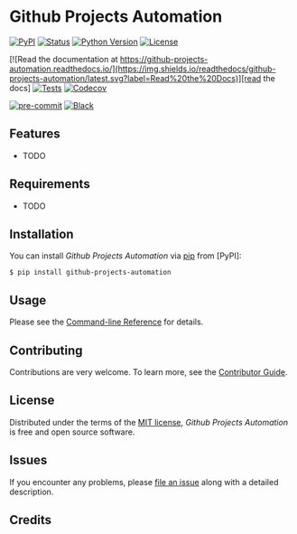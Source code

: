 # Github Projects Automation

[![PyPI](https://img.shields.io/pypi/v/github-projects-automation.svg)][pypi_]
[![Status](https://img.shields.io/pypi/status/github-projects-automation.svg)][status]
[![Python Version](https://img.shields.io/pypi/pyversions/github-projects-automation)][python version]
[![License](https://img.shields.io/pypi/l/github-projects-automation)][license]

[![Read the documentation at https://github-projects-automation.readthedocs.io/](https://img.shields.io/readthedocs/github-projects-automation/latest.svg?label=Read%20the%20Docs)][read the docs]
[![Tests](https://github.com/NASA-IMPACT/github-projects-automation/workflows/Tests/badge.svg)][tests]
[![Codecov](https://codecov.io/gh/NASA-IMPACT/github-projects-automation/branch/main/graph/badge.svg)][codecov]

[![pre-commit](https://img.shields.io/badge/pre--commit-enabled-brightgreen?logo=pre-commit&logoColor=white)][pre-commit]
[![Black](https://img.shields.io/badge/code%20style-black-000000.svg)][black]

[pypi_]: https://pypi.org/project/github-projects-automation/
[status]: https://pypi.org/project/github-projects-automation/
[python version]: https://pypi.org/project/github-projects-automation
[read the docs]: https://github-projects-automation.readthedocs.io/
[tests]: https://github.com/NASA-IMPACT/github-projects-automation/actions?workflow=Tests
[codecov]: https://app.codecov.io/gh/code-geek/github-projects-automation
[pre-commit]: https://github.com/pre-commit/pre-commit
[black]: https://github.com/psf/black

## Features

- TODO

## Requirements

- TODO

## Installation

You can install _Github Projects Automation_ via [pip] from [PyPI]:

```console
$ pip install github-projects-automation
```

## Usage

Please see the [Command-line Reference] for details.

## Contributing

Contributions are very welcome.
To learn more, see the [Contributor Guide].

## License

Distributed under the terms of the [MIT license][license],
_Github Projects Automation_ is free and open source software.

## Issues

If you encounter any problems,
please [file an issue] along with a detailed description.

## Credits

[file an issue]: https://github.com/NASA-IMPACT/github-projects-automation/issues
[pip]: https://pip.pypa.io/

<!-- github-only -->

[license]: https://github.com/NASA-IMPACT/github-projects-automation/blob/main/LICENSE
[contributor guide]: https://github.com/NASA-IMPACT/github-projects-automation/blob/main/CONTRIBUTING.md
[command-line reference]: https://github-projects-automation.readthedocs.io/en/latest/usage.html
